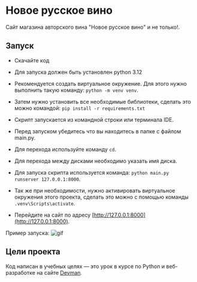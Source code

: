 # Новое русское вино

Сайт магазина авторского вина "Новое русское вино" и не только!.

## Запуск

- Скачайте код
- Для запуска должен быть установлен python 3.12
- Рекомендуется создать виртуальное окружение. Для этого нужно выполнить такую команду: 
`python -m venv venv`.
- Затем нужно установить все необходимые библиотеки, сделать это можно
командой: `pip install -r requirements.txt`
- Скрипт запускается из командной строки или терминала IDE. 
- Перед запуском убедитесь что вы находитесь в папке с файлом main.py. 
- Для перехода используйте команду `cd`. 
- Для перехода между дисками необходимо указать имя диска. 
- Для запуска скрипта используется команда: `python main.py runserver 127.0.0.1:8000`. 
- Так же при необходимости, нужно активировать виртуальное окружения этого проекта, 
сделать это можно с помощью команды `.venv\Scripts\activate`.

- Перейдите на сайт по адресу [http://127.0.0.1:8000](http://127.0.0.1:8000).

Пример запуска:
![gif](https://github.com/VASILIYKAS/Lesson-1.-Selling-Elite-Wine/raw/master/images/run_terminal_gif.gif)

## Цели проекта

Код написан в учебных целях — это урок в курсе по Python и веб-разработке на сайте [Devman](https://dvmn.org).
